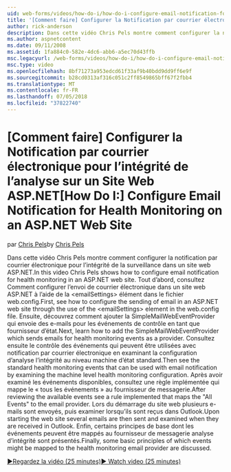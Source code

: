 ```yaml
---
uid: web-forms/videos/how-do-i/how-do-i-configure-email-notification-for-health-monitoring-on-an-aspnet-web-site
title: '[Comment faire] Configurer la Notification par courrier électronique pour la surveillance de l’intégrité sur un Site Web ASP.NET | Microsoft Docs'
author: rick-anderson
description: Dans cette vidéo Chris Pels montre comment configurer la notification par courrier électronique pour l’intégrité de la surveillance dans un site web ASP.NET. Tout d’abord, consultez Comment configurer l’envoi de e...
ms.author: aspnetcontent
ms.date: 09/11/2008
ms.assetid: 1fa884c0-582e-4dc6-abb6-a5ec70d43ffb
msc.legacyurl: /web-forms/videos/how-do-i/how-do-i-configure-email-notification-for-health-monitoring-on-an-aspnet-web-site
msc.type: video
ms.openlocfilehash: 8bf71273a953edcd61f33af9b40bdd9dd9ff6e9f
ms.sourcegitcommit: b28cd0313af316c051c2ff8549865bff67f2fbb4
ms.translationtype: MT
ms.contentlocale: fr-FR
ms.lasthandoff: 07/05/2018
ms.locfileid: "37822740"
---
```

<a name="how-do-i-configure-email-notification-for-health-monitoring-on-an-aspnet-web-site"></a><span data-ttu-id="74b26-104">[Comment faire] Configurer la Notification par courrier électronique pour l’intégrité de l’analyse sur un Site Web ASP.NET</span><span class="sxs-lookup"><span data-stu-id="74b26-104">[How Do I:] Configure Email Notification for Health Monitoring on an ASP.NET Web Site</span></span>
====================
<span data-ttu-id="74b26-105">par [Chris Pels](https://twitter.com/chrispels)</span><span class="sxs-lookup"><span data-stu-id="74b26-105">by [Chris Pels](https://twitter.com/chrispels)</span></span>

<span data-ttu-id="74b26-106">Dans cette vidéo Chris Pels montre comment configurer la notification par courrier électronique pour l’intégrité de la surveillance dans un site web ASP.NET.</span><span class="sxs-lookup"><span data-stu-id="74b26-106">In this video Chris Pels shows how to configure email notification for health monitoring in an ASP.NET web site.</span></span> <span data-ttu-id="74b26-107">Tout d’abord, consultez Comment configurer l’envoi de courrier électronique dans un site web ASP.NET à l’aide de la &lt;emailSettings&gt; élément dans le fichier web.config.</span><span class="sxs-lookup"><span data-stu-id="74b26-107">First, see how to configure the sending of email in an ASP.NET web site through the use of the &lt;emailSettings&gt; element in the web.config file.</span></span> <span data-ttu-id="74b26-108">Ensuite, découvrez comment ajouter la SimpleMailWebEventProvider qui envoie des e-mails pour les événements de contrôle en tant que fournisseur d’état.</span><span class="sxs-lookup"><span data-stu-id="74b26-108">Next, learn how to add the SimpleMailWebEventProvider which sends emails for health monitoring events as a provider.</span></span> <span data-ttu-id="74b26-109">Consultez ensuite le contrôle des événements qui peuvent être utilisées avec notification par courrier électronique en examinant la configuration d’analyse l’intégrité au niveau machine d’état standard.</span><span class="sxs-lookup"><span data-stu-id="74b26-109">Then see the standard health monitoring events that can be used with email notification by examining the machine level health monitoring configuration.</span></span> <span data-ttu-id="74b26-110">Après avoir examiné les événements disponibles, consultez une règle implémentée qui mappe le « tous les événements » au fournisseur de messagerie.</span><span class="sxs-lookup"><span data-stu-id="74b26-110">After reviewing the available events see a rule implemented that maps the "All Events" to the email provider.</span></span> <span data-ttu-id="74b26-111">Lors du démarrage du site web plusieurs e-mails sont envoyés, puis examiner lorsqu’ils sont reçus dans Outlook.</span><span class="sxs-lookup"><span data-stu-id="74b26-111">Upon starting the web site several emails are then sent and examined when they are received in Outlook.</span></span> <span data-ttu-id="74b26-112">Enfin, certains principes de base dont les événements peuvent être mappés au fournisseur de messagerie analyse d’intégrité sont présentés.</span><span class="sxs-lookup"><span data-stu-id="74b26-112">Finally, some basic principles of which events might be mapped to the health monitoring email provider are discussed.</span></span>

[<span data-ttu-id="74b26-113">&#9654;Regardez la vidéo (25 minutes)</span><span class="sxs-lookup"><span data-stu-id="74b26-113">&#9654; Watch video (25 minutes)</span></span>](https://channel9.msdn.com/Blogs/ASP-NET-Site-Videos/how-do-i-configure-email-notification-for-health-monitoring-on-an-aspnet-web-site)
